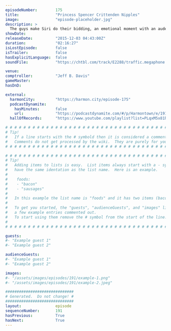 ```yaml
---
episodeNumber:        175
title:                "Princess Spencer Crittenden Nipples"
image:                "episode-placeholder.jpg"
description: >
  The guys make Siri do their bidding, an emotional moment with an audeince memeber, Rick and Morty writers playing Shadowrun. Be careful, cause there's snakes out here bitch! harmontown.com/live
showDate:             
releaseDate:          "2015-12-03 04:43:00Z"
duration:             "02:16:27"
isLostEpisode:        false
isTrailer:            false
hasExplicitLanguage:  false
soundFile:            "https://chtbl.com/track/E2288/traffic.megaphone.fm/STA7705968922.mp3?updated=1560986309"

venue:                
comptroller:          "Jeff B. Davis"
gameMaster:           
hasDnD:               

external:
  harmonCity:         "https://harmon.city/episode-175"
  podcastDynamite:
    hasMinutes:       false
    url:              "https://podcastdynamite.com/#/p/Harmontown/e/191/175"
  hallOfRecords:      "https://www.youtube.com/playlist?list=PLqxM5x81hNObTI8U8xGc_Q6EZf6zFHZus"

# # # # # # # # # # # # # # # # # # # # # # # # # # # # # # # # # # # # # # # # # # # # #
# Tip!
#   If a line starts with the # symbold then it is considered a comment.
#   Comments do not get processed by the wiki.  They are purely for your information.
# # # # # # # # # # # # # # # # # # # # # # # # # # # # # # # # # # # # # # # # # # # # #

# # # # # # # # # # # # # # # # # # # # # # # # # # # # # # # # # # # # # # # # # # # # #
# Tip!
#   Adding items to lists is easy.  List items always start with a - symbol and have
#   have the same identation as the list name.  Here is an example.
#
#    foods:
#    - "bacon"
#    - "sausages"
#
#   In this example the list name is "foods" and it has two items (bacon, and sausages).
#
#   To get you started, the "guests", "audienceGuests", and "images" lists below have
#   a few example entries commented out.
#   To start using them remove the # symbol from the start of the line.
#
# # # # # # # # # # # # # # # # # # # # # # # # # # # # # # # # # # # # # # # # # # # # #

guests:
#- "Example guest 1"
#- "Example guest 2"

audienceGuests:
#- "Example guest 1"
#- "Example guest 2"

images:
#- "/assets/images/episodes/191/example-1.png"
#- "/assets/images/episodes/191/example-2.jpeg"

##############################
# Generated.  Do not change! #
##############################
layout:               episode
sequenceNumber:       191
hasPrevious:          True
hasNext:              True
---
```


<!-- The episode description will be rendered here -->

<!-- Add your content BELOW here -->
<!-- vvvvvvvvvvvvvvvvvvvvvvvvvvv -->




<!-- ^^^^^^^^^^^^^^^^^^^^^^^^^^^ -->
<!-- Add your content ABOVE here -->

<!-- The episode gallery will be rendered here -->